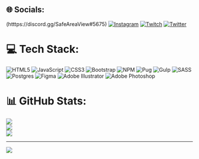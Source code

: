 
## 🌐 Socials:
(htttps://discord.gg/SafeAreaView#5675) [![Instagram](https://img.shields.io/badge/Instagram-%23E4405F.svg?logo=Instagram&logoColor=white)](https://instagram.com/SafeAreaView) [![Twitch](https://img.shields.io/badge/Twitch-%239146FF.svg?logo=Twitch&logoColor=white)](https://twitch.tv/SafeAreaView) [![Twitter](https://img.shields.io/badge/Twitter-%231DA1F2.svg?logo=Twitter&logoColor=white)](https://twitter.com/SafeAreaView) 

# 💻 Tech Stack:
![HTML5](https://img.shields.io/badge/html5-%23E34F26.svg?style=for-the-badge&logo=html5&logoColor=white) ![JavaScript](https://img.shields.io/badge/javascript-%23323330.svg?style=for-the-badge&logo=javascript&logoColor=%23F7DF1E) ![CSS3](https://img.shields.io/badge/css3-%231572B6.svg?style=for-the-badge&logo=css3&logoColor=white) ![Bootstrap](https://img.shields.io/badge/bootstrap-%23563D7C.svg?style=for-the-badge&logo=bootstrap&logoColor=white) ![NPM](https://img.shields.io/badge/NPM-%23000000.svg?style=for-the-badge&logo=npm&logoColor=white) ![Pug](https://img.shields.io/badge/Pug-FFF?style=for-the-badge&logo=pug&logoColor=A86454) ![Gulp](https://img.shields.io/badge/GULP-%23CF4647.svg?style=for-the-badge&logo=gulp&logoColor=white) ![SASS](https://img.shields.io/badge/SASS-hotpink.svg?style=for-the-badge&logo=SASS&logoColor=white) ![Postgres](https://img.shields.io/badge/postgres-%23316192.svg?style=for-the-badge&logo=postgresql&logoColor=white) 	![Figma](https://img.shields.io/badge/figma-%23F24E1E.svg?style=for-the-badge&logo=figma&logoColor=white) ![Adobe Illustrator](https://img.shields.io/badge/adobeillustrator-%23FF9A00.svg?style=for-the-badge&logo=adobeillustrator&logoColor=white) ![Adobe Photoshop](https://img.shields.io/badge/adobephotoshop-%2331A8FF.svg?style=for-the-badge&logo=adobephotoshop&logoColor=white)
# 📊 GitHub Stats:
![](https://github-readme-stats.vercel.app/api?username=SafeAreaView&theme=material-palenight&hide_border=false&include_all_commits=true&count_private=true)<br/>
![](https://github-readme-streak-stats.herokuapp.com/?user=SafeAreaView&theme=material-palenight&hide_border=false)<br/>
![](https://github-readme-stats.vercel.app/api/top-langs/?username=SafeAreaView&theme=material-palenight&hide_border=false&include_all_commits=true&count_private=true&layout=compact)

---
[![](https://visitcount.itsvg.in/api?id=SafeAreaView&icon=0&color=6)](https://visitcount.itsvg.in)
